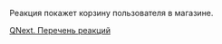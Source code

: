 
Реакция покажет корзину пользователя в магазине. 

[QNext. Перечень реакций](/docs-test/ph/QNext-admin-reaction-about-05-01)